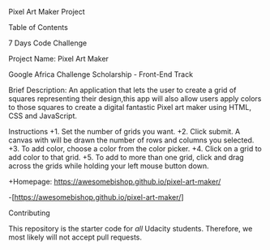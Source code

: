 Pixel Art Maker Project

 Table of Contents
 
7 Days Code Challenge

Project Name: Pixel Art Maker
 
 Google Africa Challenge Scholarship - Front-End Track

Brief Description:
An application that lets the user to create a grid of squares representing their design,this app will also allow users apply colors to those squares to create a digital fantastic Pixel art maker using HTML, CSS and JavaScript.
 
Instructions
+1. Set the number of grids you want.
+2. Click submit. A canvas with will be drawn the number of rows and columns you selected.
+3. To add color, choose a color from the color picker.
+4. Click on a grid to add color to that grid.
+5. To add to more than one grid, click and drag across the grids while holding your left mouse button down.

+Homepage: https://awesomebishop.github.io/pixel-art-maker/
 
-[https://awesomebishop.github.io/pixel-art-maker/]

Contributing

This repository is the starter code for _all_ Udacity students. Therefore, we most likely will not accept pull requests.
